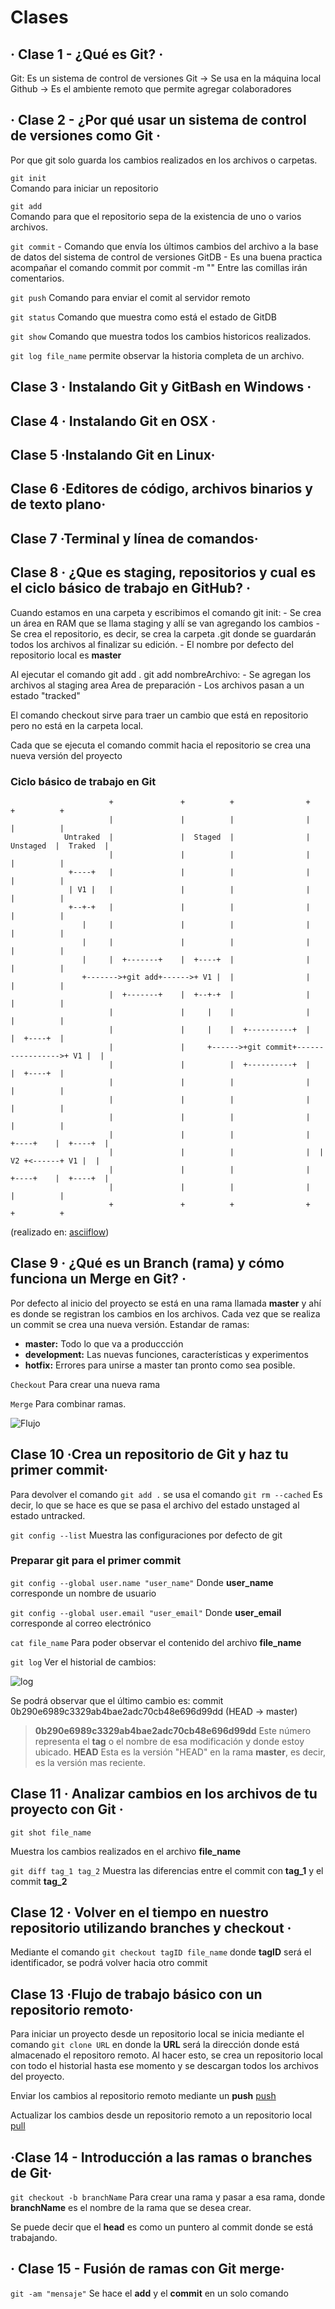 # Clases

## · Clase 1 - ¿Qué es Git? ·

Git: Es un sistema de control de versiones
Git -> Se usa en la máquina local
Github -> Es el ambiente remoto que permite agregar colaboradores

## · Clase 2 - ¿Por qué usar un sistema de control de versiones como Git ·

Por que git solo guarda los cambios realizados en los archivos o carpetas.

``git init``  
    Comando para iniciar un repositorio

``git add``  
    Comando para que el repositorio sepa de la existencia de uno o varios archivos.

``git commit``
    - Comando que envía los últimos cambios del archivo a la base de datos del sistema de control de versiones GitDB
    - Es una buena practica acompañar el comando commit por commit -m "" Entre las comillas irán comentarios.

``git push``
    Comando para enviar el comit al servidor remoto

``git status``
    Comando que muestra como está el estado de GitDB

``git show``
    Comando que muestra todos los cambios historicos realizados.

``git log file_name``
    permite observar la historia completa de un archivo.

## Clase 3 · Instalando Git y GitBash en Windows ·

## Clase 4 · Instalando Git en OSX ·

## Clase 5 ·Instalando Git en Linux·

## Clase 6 ·Editores de código, archivos binarios y de texto plano·

## Clase 7 ·Terminal y línea de comandos·

## Clase 8 · ¿Que es staging, repositorios y cual es el ciclo básico de trabajo en GitHub? ·

Cuando estamos en una carpeta y escribimos el comando git init:
    - Se crea un área en RAM que se llama staging y allí se van agregando los cambios
    - Se crea el repositorio, es decir, se crea la carpeta .git donde se guardarán todos los archivos al finalizar su edición.
    - El nombre por defecto del repositorio local es **master**

Al ejecutar el comando git add . git add nombreArchivo:
    - Se agregan los archivos al staging area Area de preparación
    - Los archivos pasan a un estado "tracked"

El comando checkout sirve para traer un cambio que está en repositorio pero no está en la carpeta local.

Cada que se ejecuta el comando commit hacia el repositorio se crea una nueva versión del proyecto

### Ciclo básico de trabajo en Git

                          +               +          +                +            +          +
                          |               |          |                |            |          |
                Untraked  |               |  Staged  |                |  Unstaged  |  Traked  |
                          |               |          |                |            |          |
                 +----+   |               |          |                |            |          |
                 | V1 |   |               |          |                |            |          |
                 +--+-+   |               |          |                |            |          |
                    |     |               |          |                |            |          |
                    |     |               |          |                |            |          |
                    |     |  +-------+    |  +----+  |                |            |          |
                    +------->+git add+------>+ V1 |  |                |            |          |
                          |  +-------+    |  +--+-+  |                |            |          |
                          |               |     |    |                |            |          |
                          |               |     |    |  +----------+  |            |  +----+  |
                          |               |     +------>+git commit+----------------->+ V1 |  |
                          |               |          |  +----------+  |            |  +----+  |
                          |               |          |                |            |          |
                          |               |          |                |            |          |
                          |               |          |                |            |          |
                          |               |          |                |  +----+    |  +----+  |
                          |               |          |                |  | V2 +<------+ V1 |  |
                          |               |          |                |  +----+    |  +----+  |
                          |               |          |                |            |          |
                          +               +          +                +            +          +

(realizado en: [asciiflow](http://asciiflow.com/))

## Clase 9 · ¿Qué es un Branch (rama) y cómo funciona un Merge en Git? ·

Por defecto al inicio del proyecto se está en una rama llamada **master** y ahí es donde se registran los cambios en los archivos.
Cada vez que se realiza un commit se crea una nueva versión.
Estandar de ramas:

- **master:** Todo lo que va a produccción
- **development:** Las nuevas funciones, características y experimentos
- **hotfix:**  Errores para unirse a master tan pronto como sea posible.

``Checkout`` Para crear una nueva rama

``Merge`` Para combinar ramas.

![Flujo](https://i.imgur.com/TQASU2Y.png)

## Clase 10 ·Crea un repositorio de Git y haz tu primer commit·

Para devolver el comando `git add .` se usa el comando `git rm --cached`
Es decir, lo que se hace es que se pasa el archivo del estado unstaged al estado untracked.

`git config --list`
Muestra las configuraciones por defecto de git

### Preparar git para el primer commit

`git config --global user.name "user_name"`
Donde **user_name** corresponde un nombre de usuario

`git config --global user.email "user_email"`
Donde **user_email** corresponde al correo electrónico

`cat file_name`
Para poder observar el contenido del archivo **file_name**

`git log`
Ver el historial de cambios:

![log](https://i.imgur.com/o6mzNkx.png)

Se podrá observar que el último cambio es:
commit 0b290e6989c3329ab4bae2adc70cb48e696d99dd (HEAD -> master)

> **0b290e6989c3329ab4bae2adc70cb48e696d99dd** Este número representa el **tag** o el nombre de esa modificación y donde estoy ubicado.
> **HEAD** Esta es la versión "HEAD" en la rama **master**, es decir, es la versión mas reciente.

## Clase 11 · Analizar cambios en los archivos de tu proyecto con Git ·

`git shot file_name`

Muestra los cambios realizados en el archivo **file_name**

`git diff tag_1 tag_2`
Muestra las diferencias entre el commit con **tag_1** y el commit **tag_2**

## Clase 12 · Volver en el tiempo en nuestro repositorio utilizando branches y checkout ·

Mediante el comando `git checkout tagID file_name` donde **tagID** será el identificador, se podrá volver hacia otro commit

## Clase 13 ·Flujo de trabajo básico con un repositorio remoto·

Para iniciar un proyecto desde un repositorio local se inicia mediante el comando `git clone URL` en
donde la **URL** será  la dirección donde está almacenado el repositoro remoto. Al hacer esto, se crea
un repositorio local con todo el historial hasta ese momento y se descargan todos los archivos del proyecto.

Enviar los cambios al repositorio remoto mediante un **push**
[push](https://i.imgur.com/HbHFQNI.png)

Actualizar los cambios desde un repositorio remoto a un repositorio local
[pull](https://i.imgur.com/YsnCPen.png)

## ·Clase 14 - Introducción a las ramas o branches de Git·

`git checkout -b branchName` Para crear una rama y pasar a esa rama, donde **branchName** es el nombre de la rama que se desea crear.

Se puede decir que el **head** es como un puntero al commit donde se está trabajando.

## · Clase 15 - Fusión de ramas con Git merge·

`git -am "mensaje"` Se hace el **add** y el **commit** en un solo comando
